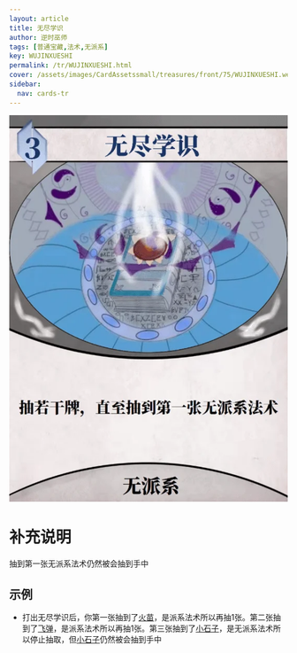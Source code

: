 ```yaml
---
layout: article
title: 无尽学识
author: 逆时巫师
tags: [普通宝藏,法术,无派系]
key: WUJINXUESHI
permalink: /tr/WUJINXUESHI.html
cover: /assets/images/CardAssetssmall/treasures/front/75/WUJINXUESHI.webp
sidebar:
  nav: cards-tr
---
```

![](/assets/images/CardAssets/treasures/front/75/WUJINXUESHI.webp)

# 补充说明

抽到第一张无派系法术仍然被会抽到手中


## 示例

* 打出无尽学识后，你第一张抽到了[火苗](/tr/HUOMIAO.html)，是派系法术所以再抽1张。第二张抽到了[飞弹](/tr/FEIDAN.html)，是派系法术所以再抽1张。第三张抽到了[小石子](/tr/XIAOSHIZI.html)，是无派系法术所以停止抽取，但[小石子](/tr/XIAOSHIZI.html)仍然被会抽到手中
